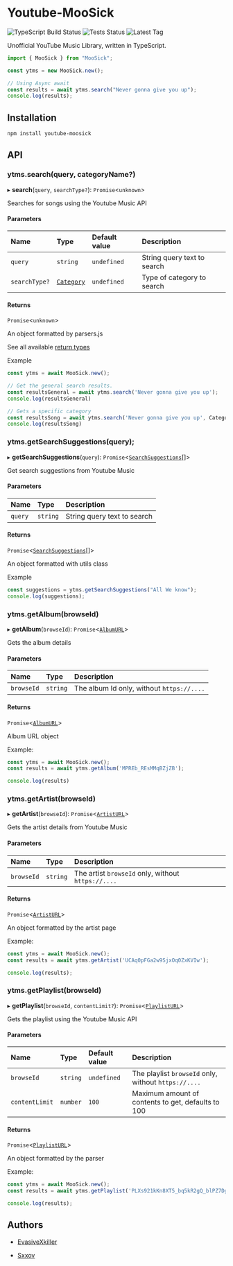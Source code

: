 # Youtube-MooSick

<div>
    <img alt="TypeScript Build Status" src="https://img.shields.io/github/workflow/status/EvasiveXkiller/youtube-moosick/tscBuild">
    <img alt="Tests Status" src="https://img.shields.io/github/workflow/status/EvasiveXkiller/youtube-moosick/tests?color=blue&label=tests">
    <img alt="Latest Tag" src="https://img.shields.io/github/v/tag/EvasiveXkiller/youtube-moosick?label=Latest">
</div>

Unofficial YouTube Music Library, written in TypeScript.

```typescript
import { MooSick } from "MooSick";

const ytms = new MooSick.new();

// Using Async await 
const results = await ytms.search("Never gonna give you up");
console.log(results);
```

## Installation

```shell
npm install youtube-moosick
```

## API

### ytms.search(query, categoryName?)

▸ **search**(`query`, `searchType?`): `Promise`<`unknown`\>

Searches for songs using the Youtube Music API

#### Parameters

| Name | Type | Default value | Description |
| :------ | :------ | :------ | :------ |
| `query` | `string` | `undefined` | String query text to search |
| `searchType?` | [`Category`](./docs/enums/enums.Category.md) | `undefined` | Type of category to search |

#### Returns

`Promise`<`unknown`\>

An object formatted by parsers.js

See all available [return types](./docs/modules/resources_resultTypes.md)

Example

```typescript
const ytms = await MooSick.new();

// Get the general search results.
const resultsGeneral = await ytms.search('Never gonna give you up');
console.log(resultsGeneral)

// Gets a specific category
const resultsSong = await ytms.search('Never gonna give you up', Category.SONG);
console.log(resultsSong)
```

### ytms.getSearchSuggestions(query);

▸ **getSearchSuggestions**(`query`): `Promise`<[`SearchSuggestions`](./docs/classes/resources_resultTypes.SearchSuggestions.md)[]\>

Get search suggestions from Youtube Music

#### Parameters

| Name | Type | Description |
| :------ | :------ | :------ |
| `query` | `string` | String query text to search |

#### Returns

`Promise`<[`SearchSuggestions`](./docs/classes/resources_resultTypes.SearchSuggestions.md)[]\>

An object formatted with utils class

Example

```typescript
const suggestions = ytms.getSearchSuggestions("All We know");
console.log(suggestions);
```

### ytms.getAlbum(browseId)

▸ **getAlbum**(`browseId`): `Promise`<[`AlbumURL`](./docs/classes/resources_resultTypes.AlbumURL.md)\>

Gets the album details

#### Parameters

| Name | Type | Description |
| :------ | :------ | :------ |
| `browseId` | `string` | The album Id only, without `https://....` |

#### Returns

`Promise`<[`AlbumURL`](./docs/classes/resources_resultTypes.AlbumURL.md)\>

Album URL object

Example:

```typescript
const ytms = await MooSick.new();
const results = await ytms.getAlbum('MPREb_REsMMqBZjZB');

console.log(results)
```

### ytms.getArtist(browseId)

▸ **getArtist**(`browseId`): `Promise`<[`ArtistURL`](./docs/classes/resources_resultTypes.ArtistURL.md)\>

Gets the artist details from Youtube Music

#### Parameters

| Name | Type | Description |
| :------ | :------ | :------ |
| `browseId` | `string` | The artist `browseId` only, without `https://....` |

#### Returns

`Promise`<[`ArtistURL`](./docs/classes/resources_resultTypes.ArtistURL.md)\>

An object formatted by the artist page

Example:

```typescript
const ytms = await MooSick.new();
const results = await ytms.getArtist('UCAq0pFGa2w9SjxOq0ZxKVIw');

console.log(results);
```

### ytms.getPlaylist(browseId)

▸ **getPlaylist**(`browseId`, `contentLimit?`): `Promise`<[`PlaylistURL`](./docs/classes/resources_resultTypes.PlaylistURL.md)\>

Gets the playlist using the Youtube Music API

#### Parameters

| Name | Type | Default value | Description |
| :------ | :------ | :------ | :------ |
| `browseId` | `string` | `undefined` | The playlist `browseId` only, without `https://....` |
| `contentLimit` | `number` | `100` | Maximum amount of contents to get, defaults to 100 |

#### Returns

`Promise`<[`PlaylistURL`](./docs/classes/resources_resultTypes.PlaylistURL.md)\>

An object formatted by the parser

Example:

```typescript
const ytms = await MooSick.new();
const results = await ytms.getPlaylist('PLXs921kKn8XT5_bq5kR2gQ_blPZ7DgyS1');

console.log(results);
```

## Authors

- [EvasiveXkiller](https://github.com/EvasiveXkiller)

- [Sxxov](https://github.com/Sxxov)
